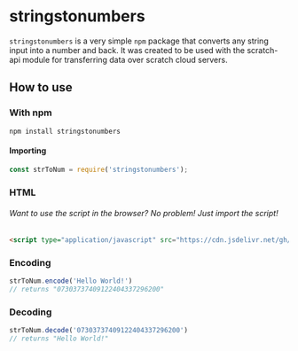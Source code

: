 # stringstonumbers

`stringstonumbers` is a very simple `npm` package that converts any string input into a number and back. It was created to be used with the scratch-api module for transferring data over scratch cloud servers.

## How to use

### With npm

`npm install stringstonumbers`

#### Importing

```javascript
const strToNum = require('stringstonumbers');
```

### HTML
###### Want to use the script in the browser? No problem! Just import the script!

```html
<script type="application/javascript" src="https://cdn.jsdelivr.net/gh/ErrorGamer2000/stringstonumbers/index.js"></script>
```
### Encoding

```javascript
strToNum.encode('Hello World!')
// returns "07303737409122404337296200"
```

### Decoding

```javascript
strToNum.decode('07303737409122404337296200')
// returns "Hello World!"
```

